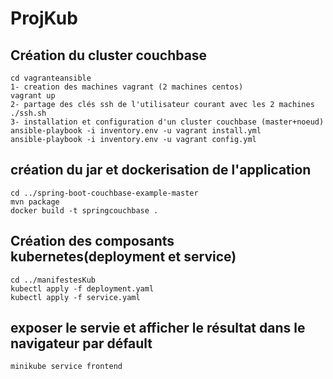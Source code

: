 # ProjKub
## Création du cluster couchbase
```
cd vagranteansible 
1- creation des machines vagrant (2 machines centos)
vagrant up
2- partage des clés ssh de l'utilisateur courant avec les 2 machines
./ssh.sh 
3- installation et configuration d'un cluster couchbase (master+noeud)
ansible-playbook -i inventory.env -u vagrant install.yml
ansible-playbook -i inventory.env -u vagrant config.yml 
```
## création du jar et dockerisation de l'application
```
cd ../spring-boot-couchbase-example-master
mvn package
docker build -t springcouchbase .
```

## Création des composants kubernetes(deployment et service)
```
cd ../manifestesKub
kubectl apply -f deployment.yaml
kubectl apply -f service.yaml
```
## exposer le servie et afficher le résultat dans le navigateur par défault
```
minikube service frontend
```

